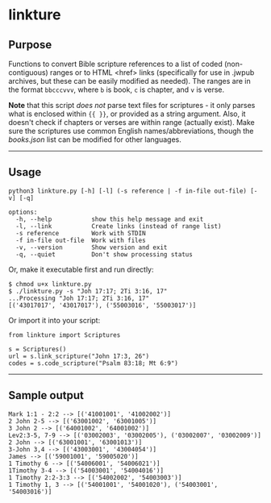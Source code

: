 # linkture


## Purpose

Functions to convert Bible scripture references to a list of coded (non-contiguous) ranges or to HTML \<href> links (specifically for use in .jwpub archives, but these can be easily modified as needed). The ranges are in the format `bbcccvvv`, where `b` is book, `c` is chapter, and `v` is verse.

**Note** that this script _does not_ parse text files for scriptures - it only parses what is enclosed within `{{ }}`, or provided as a string argument. Also, it doesn't check if chapters or verses are within range (actually exist). Make sure the scriptures use common English names/abbreviations, though the *books.json* list can be modified for other languages.

____
## Usage

```
python3 linkture.py [-h] [-l] (-s reference | -f in-file out-file) [-v] [-q]

options:
  -h, --help           show this help message and exit
  -l, --link           Create links (instead of range list)
  -s reference         Work with STDIN
  -f in-file out-file  Work with files
  -v, --version        Show version and exit
  -q, --quiet          Don't show processing status
```

Or, make it executable first and run directly:
```
$ chmod u+x linkture.py
$ ./linkture.py -s "Joh 17:17; 2Ti 3:16, 17"
...Processing "Joh 17:17; 2Ti 3:16, 17"
[('43017017', '43017017'), ('55003016', '55003017')]
```

Or import it into your script:
```
from linkture import Scriptures

s = Scriptures()
url = s.link_scripture("John 17:3, 26")
codes = s.code_scripture("Psalm 83:18; Mt 6:9")
```
____
## Sample output

```
Mark 1:1 - 2:2 --> [('41001001', '41002002')]
2 John 2-5 --> [('63001002', '63001005')]
3 John 2 --> [('64001002', '64001002')]
Lev2:3-5, 7-9 --> [('03002003', '03002005'), ('03002007', '03002009')]
2 John --> [('63001001', '63001013')]
3-John 3,4 --> [('43003001', '43004054')]
James --> [('59001001', '59005020')]
1 Timothy 6 --> [('54006001', '54006021')]
1Timothy 3-4 --> [('54003001', '54004016')]
1 Timothy 2:2-3:3 --> [('54002002', '54003003')]
1 Timothy 1, 3 --> [('54001001', '54001020'), ('54003001', '54003016')]
```
